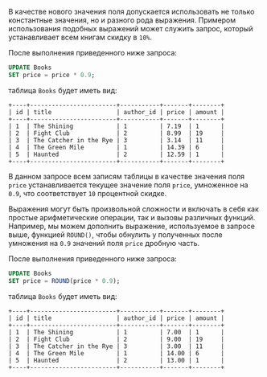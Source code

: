В качестве нового значения поля допускается использовать не только константные значения, но и разного рода выражения. Примером использования подобных выражений может служить запрос, который устанавливает всем книгам скидку в `10%`.

После выполнения приведенного ниже запроса:

```sql
UPDATE Books
SET price = price * 0.9;
```

таблица `Books` будет иметь вид:

```no-highlight
+----+------------------------+-----------+-------+--------+
| id | title                  | author_id | price | amount |
+----+------------------------+-----------+-------+--------+
| 1  | The Shining            | 1         | 7.19  | 1      |
| 2  | Fight Club             | 2         | 8.99  | 19     |
| 3  | The Catcher in the Rye | 3         | 3.14  | 11     |
| 4  | The Green Mile         | 1         | 14.39 | 6      |
| 5  | Haunted                | 2         | 12.59 | 1      |
+----+------------------------+-----------+-------+--------+
```

В данном запросе всем записям таблицы в качестве значения поля `price` устанавливается текущее значение поля `price`, умноженное на `0.9`, что соответствует `10` процентной скидке.

Выражения могут быть произвольной сложности и включать в себя как простые арифметические операции, так и вызовы различных функций. Например, мы можем дополнить выражение, используемое в запросе выше, функцией `ROUND()`, чтобы обнулить у полученных после умножения на `0.9` значений поля `price` дробную часть.

После выполнения приведенного ниже запроса:

```sql
UPDATE Books
SET price = ROUND(price * 0.9);
```

таблица `Books` будет иметь вид:

```no-highlight
+----+------------------------+-----------+-------+--------+
| id | title                  | author_id | price | amount |
+----+------------------------+-----------+-------+--------+
| 1  | The Shining            | 1         | 7.00  | 1      |
| 2  | Fight Club             | 2         | 9.00  | 19     |
| 3  | The Catcher in the Rye | 3         | 3.00  | 11     |
| 4  | The Green Mile         | 1         | 14.00 | 6      |
| 5  | Haunted                | 2         | 13.00 | 1      |
+----+------------------------+-----------+-------+--------+
```